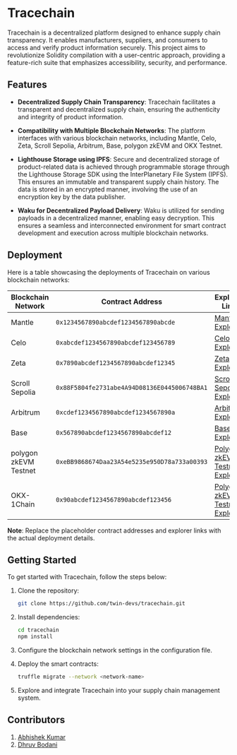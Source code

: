 # Tracechain

Tracechain is a decentralized platform designed to enhance supply chain transparency. It enables manufacturers, suppliers, and consumers to access and verify product information securely. This project aims to revolutionize Solidity compilation with a user-centric approach, providing a feature-rich suite that emphasizes accessibility, security, and performance.

## Features

- **Decentralized Supply Chain Transparency**: Tracechain facilitates a transparent and decentralized supply chain, ensuring the authenticity and integrity of product information.

- **Compatibility with Multiple Blockchain Networks**: The platform interfaces with various blockchain networks, including Mantle, Celo, Zeta, Scroll Sepolia, Arbitrum, Base, polygon zkEVM and OKX Testnet.

- **Lighthouse Storage using IPFS**: Secure and decentralized storage of product-related data is achieved through programmable storage through the Lighthouse Storage SDK using the InterPlanetary File System (IPFS). This ensures an immutable and transparent supply chain history. The data is stored in an encrypted manner, involving the use of an encryption key by the data publisher.

- **Waku for Decentralized Payload Delivery**: Waku is utilized for sending payloads in a decentralized manner, enabling easy decryption. This ensures a seamless and interconnected environment for smart contract development and execution across multiple blockchain networks. 

## Deployment

Here is a table showcasing the deployments of Tracechain on various blockchain networks:

| Blockchain Network         | Contract Address                  | Explorer Link                               |
| --------------------------- | --------------------------------- | --------------------------------------------|
| Mantle                      | `0x1234567890abcdef1234567890abcde` | [Mantle Explorer](link-to-explorer)        |
| Celo                        | `0xabcdef1234567890abcdef123456789` | [Celo Explorer](link-to-explorer)          |
| Zeta                        | `0x7890abcdef1234567890abcdef12345` | [Zeta Explorer](link-to-explorer)          |
| Scroll Sepolia              | `0x88F5804fe2731abe4A94D08136E0445006748BA1` | [Scroll Sepolia Explorer](https://sepolia.scrollscan.dev/address/0x88F5804fe2731abe4A94D08136E0445006748BA1)|
| Arbitrum                    | `0xcdef1234567890abcdef1234567890a` | [Arbitrum Explorer](link-to-explorer)      |
| Base                        | `0x567890abcdef1234567890abcdef12` | [Base Explorer](link-to-explorer)          |
| polygon zkEVM Testnet       | `0xeBB9868674Daa23A54e5235e950D78a733a00393` | [Polygon zkEVM Testnet Explorer](https://testnet-zkevm.polygonscan.com/address/0xeBB9868674Daa23A54e5235e950D78a733a00393)|
| OKX-1Chain       | `0x90abcdef1234567890abcdef123456` | [Polygon zkEVM Testnet Explorer](link-to-explorer)|

**Note**: Replace the placeholder contract addresses and explorer links with the actual deployment details.

## Getting Started

To get started with Tracechain, follow the steps below:

1. Clone the repository:

   ```bash
   git clone https://github.com/twin-devs/tracechain.git
   ```

2. Install dependencies:

   ```bash
   cd tracechain
   npm install
   ```

3. Configure the blockchain network settings in the configuration file.

4. Deploy the smart contracts:

   ```bash
   truffle migrate --network <network-name>
   ```

5. Explore and integrate Tracechain into your supply chain management system.

## Contributors

1. [Abhishek Kumar](https://github.com/twin-devs/tracechain/commits?author=xenowits)
2. [Dhruv Bodani](https://github.com/dB2510)